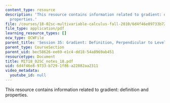 ```yaml
---
content_type: resource
description: 'This resource contains information related to gradient: definition and
  properties.'
file: /courses/18-02sc-multivariable-calculus-fall-2010/6d4f46e89733b7291f86a22882aa2311_MIT18_02SC_notes_18.pdf
file_type: application/pdf
learning_resource_types: []
ocw_type: OCWFile
parent_title: 'Session 35: Gradient: Definition, Perpendicular to Level Curves'
parent_type: CourseSection
parent_uid: bec58626-ee69-e1c4-dd18-54a8969ab451
resourcetype: Document
title: MIT18_02SC_notes_18.pdf
uid: 6d4f46e8-9733-b729-1f86-a22882aa2311
video_metadata:
  youtube_id: null
---
```

This resource contains information related to gradient: definition and properties.

